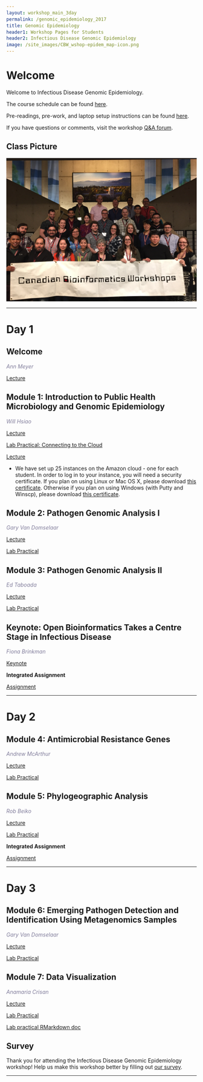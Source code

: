 ```yaml
---
layout: workshop_main_3day
permalink: /genomic_epidemiology_2017
title: Genomic Epidemiology
header1: Workshop Pages for Students
header2: Infectious Disease Genomic Epidemiology
image: /site_images/CBW_wshop-epidem_map-icon.png
---
```


# Welcome <a id="welcome"></a>

Welcome to Infectious Disease Genomic Epidemiology.  

The course schedule can be found [here](https://bioinformaticsdotca.github.io/genomic_epidemiology_2017_schedule).

Pre-readings, pre-work, and laptop setup instructions can be found [here](https://bioinformaticsdotca.github.io/genomic_epidemiology_2017_prework).  

If you have questions or comments, visit the workshop [Q&A forum](https://noteapp.com/GenEpi2017).

## Class Picture

<img src="https://github.com/bioinformaticsdotca/Genomic_Epi_2017/blob/master/IMG_0124.JPG?raw=true" alt="Load Dataset" width="750" />

***

# Day 1 <a id="day1"></a>

## Welcome

*<font color="#827e9c">Ann Meyer</font>*

[Lecture](https://bioinformatics.ca/genepimodule02017)

## Module 1: Introduction to Public Health Microbiology and Genomic Epidemiology

*<font color="#827e9c">Will Hsiao</font>*

[Lecture](https://bioinformatics.ca/cbwgenepimod1)

[Lab Practical: Connecting to the Cloud](http://bioinformaticsdotca.github.io/AWS_setup)

[Lecture](https://bioinformatics.ca/cbwgenepimod1b)  

* We have set up 25 instances on the Amazon cloud - one for each student. In order to log in to your instance, you will need a security certificate. If you plan on using Linux or Mac OS X, please download [this certificate](http://cbwmeta.dyndns.info/private/CBWNY.pem). Otherwise if you plan on using Windows (with Putty and Winscp), please download [this certificate](http://cbwmeta.dyndns.info/private/CBWNY.ppk).

## Module 2: Pathogen Genomic Analysis I

*<font color="#827e9c">Gary Van Domselaar</font>*

[Lecture](https://bioinformatics.ca/genepimodule22017)

[Lab Practical](http://bioinformaticsdotca.github.io/genomic_epidemiology_2017_PGA_1)

## Module 3: Pathogen Genomic Analysis II

*<font color="#827e9c">Ed Taboada</font>*

[Lecture](https://bioinformatics.ca/genepimodule32017)

[Lab Practical](http://bioinformaticsdotca.github.io/GenEpi_2017_module3_lab)  

## Keynote: Open Bioinformatics Takes a Centre Stage in Infectious Disease  

*<font color="#827e9c">Fiona Brinkman</font>*  

[Keynote](https://bioinformatics.ca/cbwgenepikeynote)  

**Integrated Assignment**  

[Assignment](http://bioinformaticsdotca.github.io/GenEpi_2017_day1_assignment)  


***

# Day 2 <a id="day2"></a>

## Module 4: Antimicrobial Resistance Genes  

*<font color="#827e9c">Andrew McArthur</font>*

[Lecture](https://bioinformatics.ca/genepimodule42017)

[Lab Practical](http://bioinformaticsdotca.github.io/GenEpi_2017_module4_lab)

## Module 5: Phylogeographic Analysis

*<font color="#827e9c">Rob Beiko</font>*

[Lecture](https://bioinformatics.ca/genepimodule52017)

[Lab Practical](http://bioinformaticsdotca.github.io/GenEpi_2017_module5_lab)

**Integrated Assignment**  

[Assignment](http://bioinformaticsdotca.github.io/GenEpi_2017_day2_assignment)  

***

# Day 3 <a id="day3"></a>

## Module 6: Emerging Pathogen Detection and Identification Using Metagenomics Samples  

*<font color="#827e9c">Gary Van Domselaar</font>*

[Lecture](https://bioinformatics.ca/genepimodule62017)

[Lab Practical](http://bioinformaticsdotca.github.io/genomic_epidemiology_2017_EPD_IMS)  


## Module 7: Data Visualization    

*<font color="#827e9c">Anamaria Crisan</font>*

[Lecture](https://bioinformatics.ca/genepimodule72017)

[Lab Practical](http://rpubs.com/amcrisan/epiDesignPatterns) 

[Lab practical RMarkdown doc](https://github.com/bioinformaticsdotca/Genomic_Epi_2017/blob/master/CBW2017.Rmd)  

## Survey

Thank you for attending the Infectious Disease Genomic Epidemiology workshop!  Help us make this workshop better by filling out [our survey](https://goo.gl/forms/1SkX62TTFzLBExcC2).  

***  

